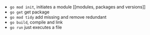 - `go mod init`, initiates a module [[modules, packages and versions]]
- `go get` get package
- `go mod tidy` add missing and remove redundant
- `go build`, compile and link
- `go run` just executes a file
